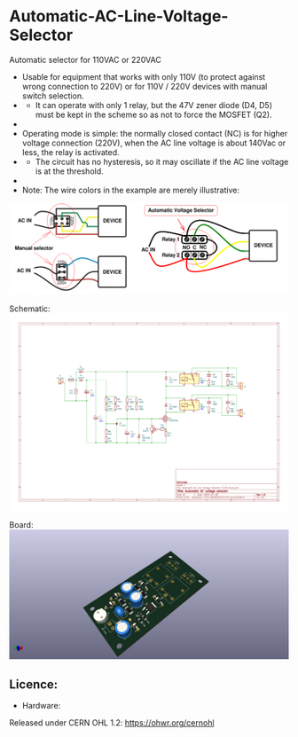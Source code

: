 # Automatic-AC-Line-Voltage-Selector
Automatic selector for 110VAC or 220VAC

- Usable for equipment that works with only 110V (to protect against wrong connection to 220V) or for 110V / 220V devices with manual switch selection.
- - It can operate with only 1 relay, but the 47V zener diode (D4, D5) must be kept in the scheme so as not to force the MOSFET (Q2).
-
- Operating mode is simple: the normally closed contact (NC) is for higher voltage connection (220V), when the AC line voltage is about 140Vac or less, the relay is activated.
- - The circuit has no hysteresis, so it may oscillate if the AC line voltage is at the threshold.
-
- Note: The wire colors in the example are merely illustrative:

![img](https://raw.githubusercontent.com/rtek1000/Automatic-AC-Line-Voltage-Selector/main/Doc/Manual%20selector%20example%201.png)

Schematic:
![img](https://github.com/rtek1000/Automatic-AC-Line-Voltage-Selector/blob/main/Doc/Automatic%20AC%20Line%20Voltage%20Selector%201.png)

Board:
![img](https://raw.githubusercontent.com/rtek1000/Automatic-AC-Line-Voltage-Selector/main/Doc/Automatic%20AC%20Line%20Voltage%20Selector%20TL431_1.png)

## Licence:
- Hardware:

Released under CERN OHL 1.2: https://ohwr.org/cernohl
